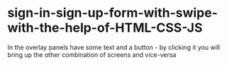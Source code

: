 # sign-in-sign-up-form-with-swipe-with-the-help-of-HTML-CSS-JS
In the overlay panels  have some text and a button - by clicking it you will bring up the other combination of screens and vice-versa
